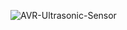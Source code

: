 ![AVR-Ultrasonic-Sensor](https://user-images.githubusercontent.com/91746229/164944720-198978ef-9afa-494d-9f2b-4944d4504f6f.jpg)
